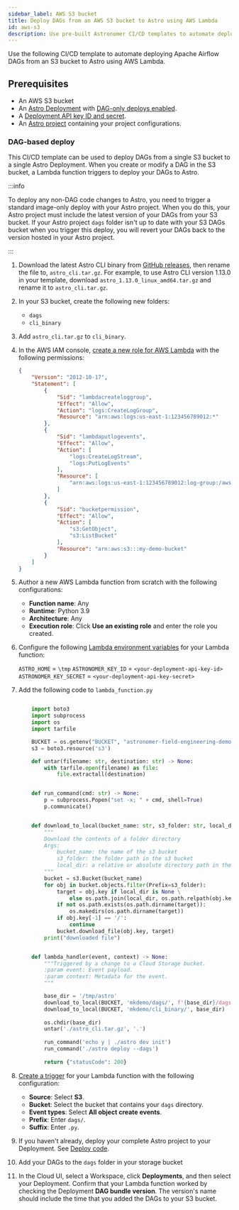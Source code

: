 ```yaml
---
sidebar_label: AWS S3 bucket
title: Deploy DAGs from an AWS S3 bucket to Astro using AWS Lambda
id: aws-s3
description: Use pre-built Astronomer CI/CD templates to automate deploying Apache Airflow DAGs to Astro using AWS S3 and Lambda.
---
```


Use the following CI/CD template to automate deploying Apache Airflow DAGs from an S3 bucket to Astro using AWS Lambda.

## Prerequisites

- An AWS S3 bucket
- An [Astro Deployment](create-deployment.md) with [DAG-only deploys enabled](deploy-code.md#enable-dag-only-deploys-on-a-deployment).
- A [Deployment API key ID and secret](api-keys.md).
- An [Astro project](create-first-dag.md) containing your project configurations.

### DAG-based deploy

This CI/CD template can be used to deploy DAGs from a single S3 bucket to a single Astro Deployment. When you create or modify a DAG in the S3 bucket, a Lambda function triggers to deploy your DAGs to Astro.

:::info

To deploy any non-DAG code changes to Astro, you need to trigger a standard image-only deploy with your Astro project. When you do this, your Astro project must include the latest version of your DAGs from your S3 bucket. If your Astro project `dags` folder isn't up to date with your S3 DAGs bucket when you trigger this deploy, you will revert your DAGs back to the version hosted in your Astro project.

:::

1. Download the latest Astro CLI binary from [GitHub releases](https://github.com/astronomer/astro-cli/releases), then rename the file to, `astro_cli.tar.gz`. For example, to use Astro CLI version 1.13.0 in your template, download `astro_1.13.0_linux_amd64.tar.gz` and rename it to `astro_cli.tar.gz`.
2. In your S3 bucket, create the following new folders:

    - `dags`
    - `cli_binary`

3. Add `astro_cli.tar.gz` to `cli_binary`.
4. In the AWS IAM console, [create a new role for AWS Lambda](https://docs.aws.amazon.com/lambda/latest/dg/lambda-intro-execution-role.html#permissions-executionrole-console) with the following permissions:

    ```json
    {
        "Version": "2012-10-17",
        "Statement": [
            {
                "Sid": "lambdacreateloggroup",
                "Effect": "Allow",
                "Action": "logs:CreateLogGroup",
                "Resource": "arn:aws:logs:us-east-1:123456789012:*"
            },
            {
                "Sid": "lambdaputlogevents",
                "Effect": "Allow",
                "Action": [
                    "logs:CreateLogStream",
                    "logs:PutLogEvents"
                ],
                "Resource": [
                    "arn:aws:logs:us-east-1:123456789012:log-group:/aws/lambda/s3_to_astro:*"
                ]
            },
            {
                "Sid": "bucketpermission",
                "Effect": "Allow",
                "Action": [
                    "s3:GetObject",
                    "s3:ListBucket"
                ],
                "Resource": "arn:aws:s3:::my-demo-bucket"
            }
        ]
    }
    ```

5. Author a new AWS Lambda function from scratch with the following configurations:

    - **Function name**: Any
    - **Runtime**: Python 3.9
    - **Architecture**: Any
    - **Execution role**: Click **Use an existing role** and enter the role you created.

6. Configure the following [Lambda environment variables](https://docs.aws.amazon.com/lambda/latest/dg/configuration-envvars.html) for your Lambda function:

    `ASTRO_HOME` = `\tmp`
    `ASTRONOMER_KEY_ID` = `<your-deployment-api-key-id>`
    `ASTRONOMER_KEY_SECRET` = `<your-deployment-api-key-secret>`

7. Add the following code to `lambda_function.py`

    ```python

        import boto3
        import subprocess
        import os
        import tarfile

        BUCKET = os.getenv("BUCKET", "astronomer-field-engineering-demo")
        s3 = boto3.resource('s3')

        def untar(filename: str, destination: str) -> None:
            with tarfile.open(filename) as file:
                file.extractall(destination)


        def run_command(cmd: str) -> None:
            p = subprocess.Popen("set -x; " + cmd, shell=True)
            p.communicate()


        def download_to_local(bucket_name: str, s3_folder: str, local_dir: str = None) -> None:
            """
            Download the contents of a folder directory
            Args:
                bucket_name: the name of the s3 bucket
                s3_folder: the folder path in the s3 bucket
                local_dir: a relative or absolute directory path in the local file system
            """
            bucket = s3.Bucket(bucket_name)
            for obj in bucket.objects.filter(Prefix=s3_folder):
                target = obj.key if local_dir is None \
                    else os.path.join(local_dir, os.path.relpath(obj.key, s3_folder))
                if not os.path.exists(os.path.dirname(target)):
                    os.makedirs(os.path.dirname(target))
                if obj.key[-1] == '/':
                    continue
                bucket.download_file(obj.key, target)
            print("downloaded file")


        def lambda_handler(event, context) -> None:
            """Triggered by a change to a Cloud Storage bucket.
            :param event: Event payload.
            :param context: Metadata for the event.
            """

            base_dir = '/tmp/astro'
            download_to_local(BUCKET, 'mkdemo/dags/', f'{base_dir}/dags')
            download_to_local(BUCKET, 'mkdemo/cli_binary/', base_dir)
            
            os.chdir(base_dir)
            untar('./astro_cli.tar.gz', '.')
            
            run_command('echo y | ./astro dev init')
            run_command('./astro deploy --dags')
            
            return {"statusCode": 200}
    ```
    
8. [Create a trigger](https://docs.aws.amazon.com/lambda/latest/dg/lambda-invocation.html) for your Lambda function with the following configuration:

    - **Source**: Select **S3**.
    - **Bucket**: Select the bucket that contains your `dags` directory.
    - **Event types**: Select **All object create events**.
    - **Prefix**: Enter `dags/`.
    - **Suffix**: Enter `.py`.

9. If you haven't already, deploy your complete Astro project to your Deployment. See [Deploy code](deploy-code.md).
10. Add your DAGs to the `dags` folder in your storage bucket
11. In the Cloud UI, select a Workspace, click **Deployments**, and then select your Deployment. Confirm that your Lambda function worked by checking the Deployment **DAG bundle version**. The version's name should include the time that you added the DAGs to your S3 bucket. 

